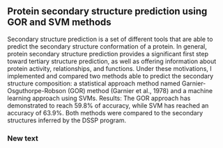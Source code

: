 ## **Protein secondary structure prediction using GOR and SVM methods**
Secondary structure prediction is a set of different tools that are able to predict the secondary structure conformation of a protein. In general, protein secondary structure prediction provides a significant first step toward tertiary structure prediction, as well as offering information about protein activity, relationships, and functions. Under these motivations, I implemented and compared two methods able to predict the secondary structure composition: a statistical approach
method named Garnier-Osguthorpe-Robson (GOR) method (Garnier et al., 1978) and a machine learning approach using SVMs.
Results: The GOR approach has demonstrated to reach 59.8% of accuracy, while SVM has reached an accuracy of 63.9%. Both methods were compared to the secondary structures inferred by the DSSP program.

### New text
